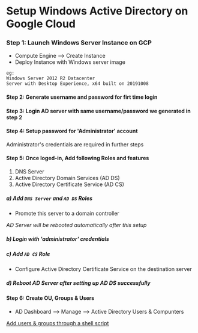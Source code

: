 # Setup Windows Active Directory on Google Cloud


### Step 1: Launch Windows Server Instance on GCP
* Compute Engine
       --> Create Instance
* Deploy Instance with Windows server image

```
eg:
Windows Server 2012 R2 Datacenter
Server with Desktop Experience, x64 built on 20191008
```

#### Step 2: Generate username and password for firt time login

#### Step 3: Login AD server with same username/password we generated in step 2

#### Step 4: Setup password for 'Administrator' account
Administrator's credentials are required in further steps

#### Step 5: Once loged-in, Add following Roles and features
1) DNS Server
2) Active Directory Domain Services (AD DS)
3) Active Directory Certificate Service (AD CS)

##### a) Add `DNS Server` and `AD DS` Roles
* Promote this server to a domain controller

_AD Server will be rebooted automatically after this setup_

##### b) Login with 'administrator' credentials

##### c) Add `AD CS` Role
* Configure Active Directory Certificate Service on the destination server

##### d) Reboot AD Server after setting up AD DS successfully

#### Step 6: Create OU, Groups & Users
* AD Dashboard --> Manage --> Active Directory Users & Compunters

[Add users & groups through a shell script](https://github.com/ansarigulshad/scripts/tree/master/shell/ActiveDirectory "")
